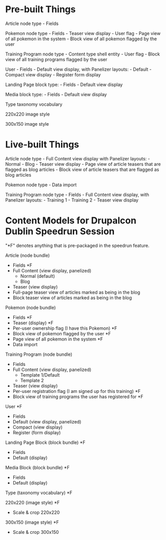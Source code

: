 # Pre-built Things

Article node type
    - Fields

Pokemon node type
    - Fields
    - Teaser view display
    - User flag
    - Page view of all pokemon in the system
    - Block view of all pokemon flagged by the user

Training Program node type
    - Content type shell entity
    - User flag
    - Block view of all training programs flagged by the user

User
    - Fields
    - Default view display, with Panelizer layouts:
        - Default
    - Compact view display
    - Register form display

Landing Page block type:
    - Fields
    - Default view display

Media block type:
    - Fields
    - Default view display

Type taxonomy vocabulary

220x220 image style

300x150 image style

# Live-built Things

Article node type
    - Full Content view display with Panelizer layouts:
        - Normal
        - Blog
    - Teaser view display
    - Page view of article teasers that are flagged as blog articles
    - Block view of article teasers that are flagged as blog articles

Pokemon node type
    - Data import

Training Program node type
    - Fields
    - Full Content view display, with Panelizer layouts:
        - Training 1
        - Training 2
    - Teaser view display

# Content Models for Drupalcon Dublin Speedrun Session

"*F" denotes anything that is pre-packaged in the speedrun feature.

Article (node bundle)
  - Fields *F
  - Full Content (view display, panelized)
    - Normal (default)
    - Blog
  - Teaser (view display)
  - Full-page teaser view of articles marked as being in the blog
  - Block teaser view of articles marked as being in the blog

Pokemon (node bundle)
  - Fields *F
  - Teaser (display) *F
  - Per-user ownership flag (I have this Pokemon) *F
  - Block view of pokemon flagged by the user *F
  - Page view of all pokemon in the system *F
  - Data import

Training Program (node bundle)
  - Fields
  - Full Content (view display, panelized)
    - Template 1/Default
    - Template 2
  - Teaser (view display)
  - Per-user registration flag (I am signed up for this training) *F
  - Block view of training programs the user has registered for *F

User *F
  - Fields
  - Default (view display, panelized)
  - Compact (view display)
  - Register (form display)

Landing Page Block (block bundle) *F
  - Fields
  - Default (display)

Media Block (block bundle) *F
  - Fields
  - Default (display)

Type (taxonomy vocabulary) *F

220x220 (image style) *F
  - Scale & crop 220x220

300x150 (image style) *F
  - Scale & crop 300x150
